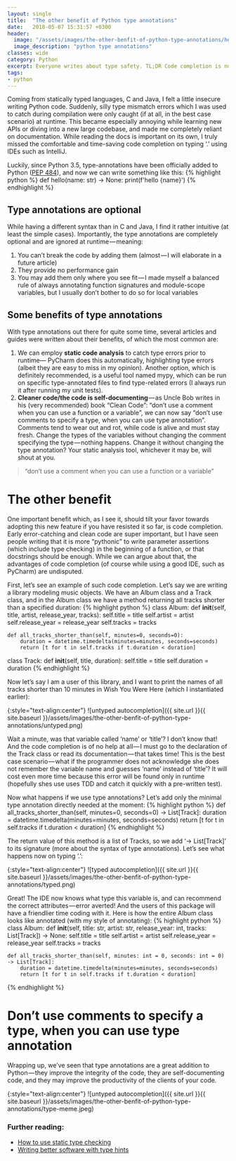 ```yaml
---
layout: single
title:  "The other benefit of Python type annotations"
date:   2018-05-07 15:31:57 +0300
header:
  image: "/assets/images/the-other-benfit-of-python-type-annotations/header.png"
  image_description: "python type annotations"
classes: wide
category: Python
excerpt: Everyone writes about type safety. TL;DR Code completion is not less important.
tags: 
- python 
---
```

Coming from statically typed languages, C and Java, I felt a little insecure writing Python code. Suddenly, silly type mismatch errors which I was used to catch during compilation were only caught (if at all, in the best case scenario) at runtime. This became especially annoying while learning new APIs or diving into a new large codebase, and made me completely reliant on documentation. While reading the docs is important on its own, I truly missed the comfortable and time-saving code completion on typing ‘.’ using IDEs such as IntelliJ.

Luckily, since Python 3.5, type-annotations have been officially added to Python ([PEP 484][pep-484]), and now we can write something like this:
{% highlight python %}
def hello(name: str) -> None:
    print(f'hello {name}')
{% endhighlight %}

## Type annotations are optional
While having a different syntax than in C and Java, I find it rather intuitive (at least the simple cases). Importantly, the type annotations are completely optional and are ignored at runtime — meaning:

1. You can’t break the code by adding them (almost — I will elaborate in a future article)
2. They provide no performance gain
3. You may add them only where you see fit — I made myself a balanced rule of always annotating function signatures and module-scope variables, but I usually don’t bother to do so for local variables

## Some benefits of type annotations
With type annotations out there for quite some time, several articles and guides were written about their benefits, of which the most common are:

1. We can employ **static code analysis** to catch type errors prior to runtime— PyCharm does this automatically, highlighting type errors (albeit they are easy to miss in my opinion). Another option, which is definitely recommended, is a useful tool named mypy, which can be run on specific type-annotated files to find type-related errors (I always run it after running my unit tests).
2. **Cleaner code/the code is self-documenting** — as Uncle Bob writes in his (very recommended) book “Clean Code”: “don’t use a comment when you can use a function or a variable”, we can now say “don’t use comments to specify a type, when you can use type annotation”. Comments tend to wear out and rot, while code is alive and must stay fresh. Change the types of the variables without changing the comment specifying the type — nothing happens. Change it without changing the type annotation? Your static analysis tool, whichever it may be, will shout at you.
> “don’t use a comment when you can use a function or a variable”

The other benefit
=================
One important benefit which, as I see it, should tilt your favor towards adopting this new feature if you have resisted it so far, is code completion. Early error-catching and clean code are super important, but I have seen people writing that it is more “pythonic” to write parameter assertions (which include type checking) in the beginning of a function, or that docstrings should be enough. While we can argue about that, the advantages of code completion (of course while using a good IDE, such as PyCharm) are undisputed.

First, let’s see an example of such code completion. Let’s say we are writing a library modeling music objects. We have an Album class and a Track class, and in the Album class we have a method returning all tracks shorter than a specified duration:
{% highlight python %}
class Album:
    def __init__(self, title, artist, release_year, tracks):
        self.title = title
        self.artist = artist
        self.release_year = release_year
        self.tracks = tracks

    def all_tracks_shorter_than(self, minutes=0, seconds=0):
        duration = datetime.timedelta(minutes=minutes, seconds=seconds)
        return [t for t in self.tracks if t.duration < duration]


class Track:
    def __init__(self, title, duration):
        self.title = title
        self.duration = duration
{% endhighlight %}

Now let’s say I am a user of this library, and I want to print the names of all tracks shorter than 10 minutes in Wish You Were Here (which I instantiated earlier):

{:style="text-align:center"}
![untyped autocompletion]({{ site.url }}{{ site.baseurl }}/assets/images/the-other-benfit-of-python-type-annotations/untyped.png)

Wait a minute, was that variable called ‘name’ or ‘title’? I don’t know that! And the code completion is of no help at all — I must go to the declaration of the Track class or read its documentation — that takes time! This is the best case scenario — what if the programmer does not acknowledge she does not remember the variable name and guesses ‘name’ instead of ‘title’? It will cost even more time because this error will be found only in runtime (hopefully shes use uses TDD and catch it quickly with a pre-written test).

Now what happens if we use type annotations? Let’s add only the minimal type annotation directly needed at the moment:
{% highlight python %}
def all_tracks_shorter_than(self, minutes=0, seconds=0) -> List[Track]:
    duration = datetime.timedelta(minutes=minutes, seconds=seconds)
    return [t for t in self.tracks if t.duration < duration]
{% endhighlight %}

The return value of this method is a list of Tracks, so we add ‘-> List[Track]’ to its signature (more about the syntax of type annotations). Let’s see what happens now on typing ‘.’:

{:style="text-align:center"}
![typed autocompletion]({{ site.url }}{{ site.baseurl }}/assets/images/the-other-benfit-of-python-type-annotations/typed.png)

Great! The IDE now knows what type this variable is, and can recommend the correct attributes — error averted! And the users of this package will have a friendlier time coding with it. Here is how the entire Album class looks like annotated (with my style of annotating):
{% highlight python %}
class Album:
    def __init__(self, title: str, artist: str, release_year: int, tracks: List[Track]) -> None:
        self.title = title
        self.artist = artist
        self.release_year = release_year
        self.tracks = tracks

    def all_tracks_shorter_than(self, minutes: int = 0, seconds: int = 0) -> List[Track]:
        duration = datetime.timedelta(minutes=minutes, seconds=seconds)
        return [t for t in self.tracks if t.duration < duration]
{% endhighlight %}

Don’t use comments to specify a type, when you can use type annotation
======================================================================
Wrapping up, we’ve seen that type annotations are a great addition to Python — they improve the integrity of the code, they are self-documenting code, and they may improve the productivity of the clients of your code.

{:style="text-align:center"}
![untyped autocompletion]({{ site.url }}{{ site.baseurl }}/assets/images/the-other-benfit-of-python-type-annotations/type-meme.jpeg)

### Further reading:
* [How to use static type checking][how-to-type-check]
* [Writing better software with type hints][better-sw-with-hints]

[pep-484]: 			 	https://www.python.org/dev/peps/pep-0484/
[how-to-type-check]: 	https://medium.com/@ageitgey/learn-how-to-use-static-type-checking-in-python-3-6-in-10-minutes-12c86d72677b
[better-sw-with-hints]: http://www.daveoncode.com/2017/03/06/writing-better-software-with-python-3-6-type-hints/